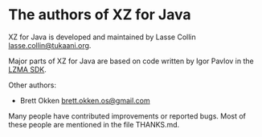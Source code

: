 
The authors of XZ for Java
==========================

  XZ for Java is developed and maintained by
  Lasse Collin <lasse.collin@tukaani.org>.

  Major parts of XZ for Java are based on code written by
  Igor Pavlov in the [LZMA SDK](<https://7-zip.org/sdk.html>).

  Other authors:
   * Brett Okken <brett.okken.os@gmail.com>

  Many people have contributed improvements or reported bugs.
  Most of these people are mentioned in the file THANKS.md.

